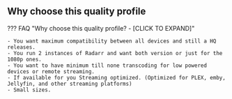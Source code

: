 ## Why choose this quality profile

??? FAQ "Why choose this quality profile? - [CLICK TO EXPAND]"

    - You want maximum compatibility between all devices and still a HQ releases.
    - You run 2 instances of Radarr and want both version or just for the 1080p ones.
    - You want to have minimum till none transcoding for low powered devices or remote streaming.
    - If available for you Streaming optimized. (Optimized for PLEX, emby, Jellyfin, and other streaming platforms)
    - Small sizes.

